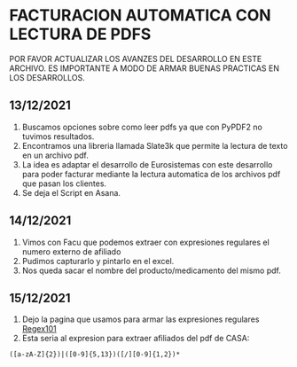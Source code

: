 # FACTURACION AUTOMATICA CON LECTURA DE PDFS


POR FAVOR ACTUALIZAR LOS AVANZES DEL DESARROLLO EN ESTE ARCHIVO. ES IMPORTANTE A MODO DE ARMAR BUENAS PRACTICAS EN LOS DESARROLLOS.

## 13/12/2021
1. Buscamos opciones sobre como leer pdfs ya que con PyPDF2 no tuvimos resultados.
2. Encontramos una libreria llamada Slate3k que permite la lectura de texto en un archivo pdf.
3. La idea es adaptar el desarrollo de Eurosistemas con este desarrollo para poder facturar 
   mediante la lectura automatica de los archivos pdf que pasan los clientes.
4. Se deja el Script en Asana.

## 14/12/2021
1. Vimos con Facu que podemos extraer con expresiones regulares el numero externo de afiliado
2. Pudimos capturarlo y pintarlo en el excel.
3. Nos queda sacar el nombre del producto/medicamento del mismo pdf.

## 15/12/2021
1. Dejo la pagina que usamos para armar las expresiones regulares [Regex101](https://regex101.com/)
2. Esta seria al expresion para extraer afiliados del pdf de CASA:
```
([a-zA-Z]{2})|([0-9]{5,13})([/][0-9]{1,2})*
```